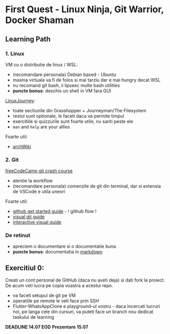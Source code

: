 # First Quest - Linux Ninja, Git Warrior, Docker Shaman

## Learning Path

### 1. Linux
VM cu o distributie de linux / WSL:
- (recomandare personala) Debian based - Ubuntu
- masina virtuala va fi de folos si mai tarziu dar e mai hungry decat WSL
- nu recomand git bash, ii lipsesc multe bash utilities
- **puncte bonus**: deschis un shell in VM fara GUI

[LinuxJourney](https://linuxjourney.com/):
- toate sectiunile din Grasshopper + Journeyman/The Filesystem
- restul sunt optionale, le faceti daca va permite timpul
- exercitiile si quizzurile sunt foarte utile, nu sariti peste ele
- `man` and `help` are your allies 

Foarte util:
- [archWiki](https://wiki.archlinux.org/)

### 2. Git
[freeCodeCamp git crash course](https://www.youtube.com/watch?v=RGOj5yH7evk)
- atentie la workflow
- (recomandare personala) comenzile de git din terminal, dar si extensia de VSCode e utila uneori

Foarte util: 
- [github get started guide](https://docs.github.com/en/get-started) - ! github flow !
- [visual git guide](http://marklodato.github.io/visual-git-guide/index-en.html)
- [interactive visual guide](http://onlywei.github.io/explain-git-with-d3)

### De retinut
- apreciem o documentare si o documentatie buna
- **puncte bonus**: documentatia in [markdown](https://www.markdownguide.org/)

## Exercitiul 0:

Creati un cont personal de GitHub (daca nu aveti deja) si dati fork la proiect. De acum veti lucra pe copia voastra a acestui repo.
- va faceti setupul de git pe VM 
- operatiile pe remote le veti face prin SSH 
- Flutter-WhatsAppClone e playground-ul vostru - daca incercati lucruri noi, pe langa cele din cursuri, va puteti face un branch nou dedicat taskului de learning

**DEADLINE 14.07 EOD**
**Prezentare 15.07** 